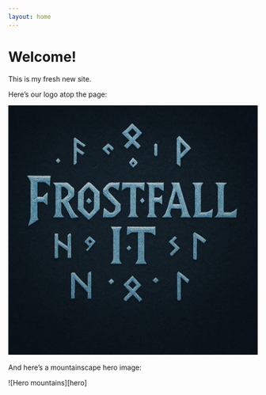 ```yaml
---
layout: home
---
```


# Welcome!

This is my fresh new site.

Here’s our logo atop the page:

![Frostfall IT logo][logo]

And here’s a mountainscape hero image:

![Hero mountains][hero]

<!-- …more content… -->


<!-- Reference definitions go at the end of the same file -->
[logo]:   /assets/img/FrostfallIT_logo.png
